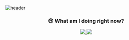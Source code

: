 ![header](https://capsule-render.vercel.app/api?type=soft&color=gradient&height=120&section=header&text=WEEKYEON&fontSize=70&fontAlignY=55&stroke=000&strokeWidth=0.8)

<div align="center">
  <h3>😎 What am I doing right now?</h3>
  <a href="https://weekyeon.notion.site/TIL-31f0e4689fc043d7952a117cc42db3d6">
    <img src="http://img.shields.io/badge/-TechBlog-black?style=flat-square&logo=Notion&logoColor=white&link=https://weekyeon.notion.site/TIL-31f0e4689fc043d7952a117cc42db3d6"/>
  </a>
  <a href="https://weekyeon.notion.site/Under-the-sea-145a78433f364644a15329fa163dacde">
     <img src="http://img.shields.io/badge/-MyBlog-54B848?style=flat-square&logo=Notion&logoColor=white&link=https://weekyeon.notion.site/Under-the-sea-145a78433f364644a15329fa163dacde"/>
  </a> 
</div>
